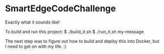 # SmartEdgeCodeChallenge
Exactly what it sounds like!

To build and run this project:
$ ./build_it.sh
$ ./run_it.sh my-message

The next step was to figure out how to build and deploy this into Docker, but I need to get on with my life.  :)